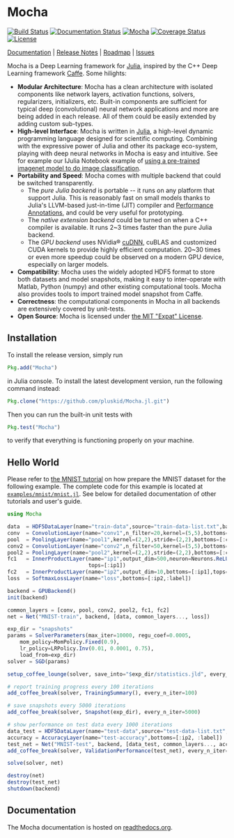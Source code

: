 # Mocha

[![Build Status](https://img.shields.io/travis/pluskid/Mocha.jl.svg?style=flat&branch=master)](https://travis-ci.org/pluskid/Mocha.jl)
[![Documentation Status](https://readthedocs.org/projects/mochajl/badge/?version=latest)](http://mochajl.readthedocs.org/)
[![Mocha](http://pkg.julialang.org/badges/Mocha_release.svg)](http://pkg.julialang.org/?pkg=Mocha&ver=release)
[![Coverage Status](https://img.shields.io/coveralls/pluskid/Mocha.jl.svg?style=flat)](https://coveralls.io/r/pluskid/Mocha.jl?branch=master)
[![License](http://img.shields.io/badge/license-MIT-brightgreen.svg?style=flat)](LICENSE.md)
<!--[![Build status](https://ci.appveyor.com/api/projects/status/342vcj5lj2jyegsp?svg=true)](https://ci.appveyor.com/project/pluskid/mocha-jl)-->

[Documentation](http://mochajl.readthedocs.org/) | [Release Notes](NEWS.md) | [Roadmap](https://github.com/pluskid/Mocha.jl/issues/22) | [Issues](https://github.com/pluskid/Mocha.jl/issues)

Mocha is a Deep Learning framework for [Julia](http://julialang.org/), inspired by the C++ Deep Learning framework [Caffe](http://caffe.berkeleyvision.org/). Some hilights:

- **Modular Architecture**: Mocha has a clean architecture with isolated components like network layers, activation functions, solvers, regularizers, initializers, etc. Built-in components are sufficient for typical deep (convolutional) neural network applications and more are being added in each release. All of them could be easily extended by adding custom sub-types.
- **High-level Interface**: Mocha is written in [Julia](http://julialang.org/), a high-level dynamic programming language designed for scientific computing. Combining with the expressive power of Julia and other its package eco-system, playing with deep neural networks in Mocha is easy and intuitive. See for example our IJulia Notebook example of [using a pre-trained imagenet model to do image classification](http://nbviewer.ipython.org/github/pluskid/Mocha.jl/blob/master/examples/ijulia/ilsvrc12/imagenet-classifier.ipynb).
- **Portability and Speed**: Mocha comes with multiple backend that could be switched transparently.
  - The *pure Julia backend* is portable -- it runs on any platform that support Julia. This is reasonably fast on small models thanks to Julia's LLVM-based just-in-time (JIT) compiler and [Performance Annotations](http://julia.readthedocs.org/en/latest/manual/performance-tips/#performance-annotations), and could be very useful for prototyping.
  - The *native extension backend* could be turned on when a C++ compiler is available. It runs 2~3 times faster than the pure Julia backend.
  - The *GPU backend* uses NVidia® [cuDNN](https://developer.nvidia.com/cuDNN), cuBLAS and customized CUDA kernels to provide highly efficient computation. 20~30 times or even more speedup could be observed on a modern GPU device, especially on larger models.
- **Compatibility**: Mocha uses the widely adopted HDF5 format to store both datasets and model snapshots, making it easy to inter-operate with Matlab, Python (numpy) and other existing computational tools. Mocha also provides tools to import trained model snapshot from Caffe.
- **Correctness**: the computational components in Mocha in all backends are extensively covered by unit-tests.
- **Open Source**: Mocha is licensed under [the MIT "Expat" License](LICENSE.md).

## Installation

To install the release version, simply run

```julia
Pkg.add("Mocha")
```

in Julia console. To install the latest development version, run the following command instead:

```julia
Pkg.clone("https://github.com/pluskid/Mocha.jl.git")
```

Then you can run the built-in unit tests with

```julia
Pkg.test("Mocha")
```

to verify that everything is functioning properly on your machine.

## Hello World

Please refer to [the MNIST tutorial](http://mochajl.readthedocs.org/en/latest/tutorial/mnist.html) on how prepare the MNIST dataset for the following example. The complete code for this example is located at [`examples/mnist/mnist.jl`](examples/mnist/mnist.jl). See below for detailed documentation of other tutorials and user's guide.

```julia
using Mocha

data  = HDF5DataLayer(name="train-data",source="train-data-list.txt",batch_size=64)
conv  = ConvolutionLayer(name="conv1",n_filter=20,kernel=(5,5),bottoms=[:data],tops=[:conv])
pool  = PoolingLayer(name="pool1",kernel=(2,2),stride=(2,2),bottoms=[:conv],tops=[:pool])
conv2 = ConvolutionLayer(name="conv2",n_filter=50,kernel=(5,5),bottoms=[:pool],tops=[:conv2])
pool2 = PoolingLayer(name="pool2",kernel=(2,2),stride=(2,2),bottoms=[:conv2],tops=[:pool2])
fc1   = InnerProductLayer(name="ip1",output_dim=500,neuron=Neurons.ReLU(),bottoms=[:pool2],
                          tops=[:ip1])
fc2   = InnerProductLayer(name="ip2",output_dim=10,bottoms=[:ip1],tops=[:ip2])
loss  = SoftmaxLossLayer(name="loss",bottoms=[:ip2,:label])

backend = GPUBackend()
init(backend)

common_layers = [conv, pool, conv2, pool2, fc1, fc2]
net = Net("MNIST-train", backend, [data, common_layers..., loss])

exp_dir = "snapshots"
params = SolverParameters(max_iter=10000, regu_coef=0.0005,
    mom_policy=MomPolicy.Fixed(0.9),
    lr_policy=LRPolicy.Inv(0.01, 0.0001, 0.75),
    load_from=exp_dir)
solver = SGD(params)

setup_coffee_lounge(solver, save_into="$exp_dir/statistics.jld", every_n_iter=1000)

# report training progress every 100 iterations
add_coffee_break(solver, TrainingSummary(), every_n_iter=100)

# save snapshots every 5000 iterations
add_coffee_break(solver, Snapshot(exp_dir), every_n_iter=5000)

# show performance on test data every 1000 iterations
data_test = HDF5DataLayer(name="test-data",source="test-data-list.txt",batch_size=100)
accuracy = AccuracyLayer(name="test-accuracy",bottoms=[:ip2, :label])
test_net = Net("MNIST-test", backend, [data_test, common_layers..., accuracy])
add_coffee_break(solver, ValidationPerformance(test_net), every_n_iter=1000)

solve(solver, net)

destroy(net)
destroy(test_net)
shutdown(backend)
```

## Documentation

The Mocha documentation is hosted on [readthedocs.org](http://mochajl.readthedocs.org/).


